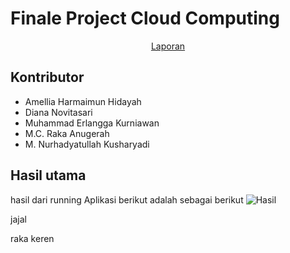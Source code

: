 # Finale Project Cloud Computing
<div align="center">
    <a href="https://docs.google.com/document/d/1-E_JjysibYCLHvg31IF_ZUP5xFzLmM0nlyJYOrQ7xWY/edit?tab=t.0">Laporan</a>
</div>

## Kontributor
- Amellia Harmaimun Hidayah
- Diana Novitasari
- Muhammad Erlangga Kurniawan
- M.C. Raka Anugerah
- M. Nurhadyatullah Kusharyadi


## Hasil utama
hasil dari running Aplikasi berikut adalah sebagai berikut
![Hasil](out/pic1.png)

jajal

raka keren